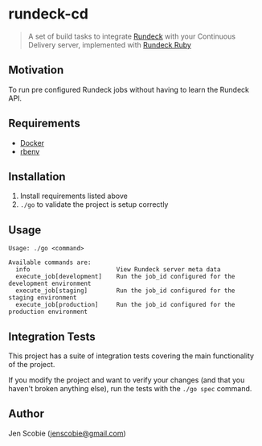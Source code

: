 # rundeck-cd

> A set of build tasks to integrate [Rundeck](http://rundeck.org/) with your
Continuous Delivery server, implemented with [Rundeck Ruby](http://blessing.io/rundeck-ruby/)

## Motivation

To run pre configured Rundeck jobs without having to learn the Rundeck API.

## Requirements

* [Docker](http://docker.io/)
* [rbenv](http://rbenv.org/)

## Installation

1. Install requirements listed above
2. ```./go``` to validate the project is setup correctly

## Usage

    Usage: ./go <command>

    Available commands are:
      info                        View Rundeck server meta data
      execute_job[development]    Run the job_id configured for the development environment
      execute_job[staging]        Run the job_id configured for the staging environment
      execute_job[production]     Run the job_id configured for the production environment

## Integration Tests

This project has a suite of integration tests covering the main functionality of the project.

If you modify the project and want to verify your changes (and that you haven't broken anything else), run the tests with the ```./go spec``` command.

## Author

Jen Scobie (jenscobie@gmail.com)
